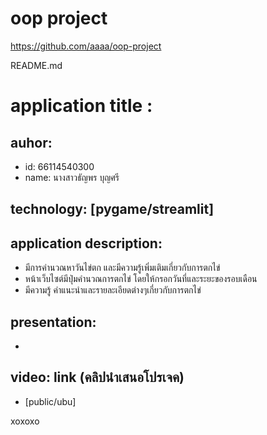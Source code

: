 # oop project
https://github.com/aaaa/oop-project

README.md

# application title : 

## auhor:
  * id: 66114540300
  * name: นางสาวธัญพร บุญศรี
   
## technology: [pygame/streamlit]
  
## application description:
  * มีการคำนวณหาวันไข่ตก และมีความรู้เพิ่มเติมเกี่ยวกับการตกไข่
  * หน้าเว็บไซต์มีปุ่มคำนวณการตกไข่ โดยให้กรอกวันที่และระยะของรอบเดือน
  * มีความรู้ คำแนะนำและรายละเอียดต่างๆเกี่ยวกับการตกไข่

## presentation: 
  * 

## video: link (คลิปนำเสนอโปรเจค)
  * [public/ubu]
    
xoxoxo

